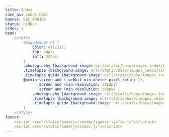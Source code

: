 ```yaml
---
title: Index
save_as: index.html
banner: DSC_000166
status: hidden
order: x
head: 
    <style>
        #pageHeader h1 {
            color: #111111;
            top: 34px;
            left: 345px;
        }
        .photography {background-image: url(/static/base/images_index/photography.jpg);}
        .timelapse {background-image: url(/static/base/images_index/timelapse.jpg);}
        .timelapse_guide {background-image: url(/static/base/images_index/timelapse_guide.jpg);}
        @media screen and (-webkit-min-device-pixel-ratio: 2),
               screen and (min-resolution: 192dpi),
               screen and (min-resolution: 2dppx) {
            .photography {background-image: url(/static/base/images_index/photography@2x.jpg);}
            .timelapse {background-image: url(/static/base/images_index/timelapse@2x.jpg);}
            .timelapse_guide {background-image: url(/static/base/images_index/timelapse_guide@2x.jpg);}
        }
    </style>
footer: 
    <script src="/static/base/js/vendor/jquery.tipTip.js"></script>
    <script src="/static/base/js/index.js"></script>
---
```


<a href="{filename}/photography.md" class="collage photography" data-tip="Photography"></a>
<a href="{filename}/timelapse.md" class="collage timelapse" data-tip="Time-Lapse Movies"></a>
<a href="{filename}/timelapse_guide.md" class="collage timelapse_guide" data-tip="Time-Lapse Guide"></a>
